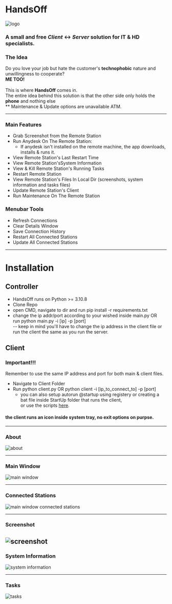 # HandsOff
![logo](https://github.com/GShwartz/HandsOff/raw/main/Images/HandsOff_resized.png) <br />
### A small and free <i>Client</i> <-> <i>Server</i> solution for IT & HD specialists.  <br />

### The Idea
Do you love your job but hate the customer's <b>technophobic</b> nature and unwillingness to cooperate? <br />
<b>ME TOO!</b> <br /><br /> 
This is where <b>HandsOff</b> comes in. <br />
The entire idea behind this solution is that the other side only holds the <b>phone</b> and nothing else<br />
** Maintenance & Update options are unavailable ATM.

---
### Main Features
- Grab Screenshot from the Remote Station
- Run Anydesk On The Remote Station: <br />
  * If anydesk isn't installed on the remote machine, the app downloads, installs & runs it. <br />
- View Remote Station's Last Restart Time
- View Remote Station'sSystem Information
- View & Kill Remote Station's Running Tasks
- Restart Remote Station
- View Remote Station's Files In Local Dir (screenshots, system information and tasks files)
- Update Remote Station's Client
- Run Maintenance On The Remote Station

### Menubar Tools
- Refresh Connections
- Clear Details Window
- Save Connection History
- Restart All Connected Stations
- Update All Connected Stations

---
# Installation #
## Controller ##
* HandsOff runs on Python >= 3.10.8
* Clone Repo
* open CMD, navigate to dir and run pip install -r requirements.txt
* change the ip addr/port according to your wished inside main.py OR <br />
  run python main.py -i [ip] -p [port] <br />
  -- keep in mind you'll have to change the ip address in the client file or run the client the same as you run the server.

## Client ##
### Important!!!
  Remember to use the same IP address and port for both main & client files.
* Navigate to Client Folder
* Run python client.py OR python client -i [ip_to_connect_to] -p [port]
  - you can also setup autorun @startup using registery or creating a bat file inside StartUp folder that runs the client, <br />
  or use the scripts [here](https://github.com/GShwartz/HandsOff/tree/main/Client).

#### the client runs an icon inside system tray, no exit options on purpse.
---


### About
![about](https://github.com/GShwartz/HandsOff/raw/main/Images/POC/about.JPG)

------
### Main Window
![main window](https://github.com/GShwartz/HandsOff/raw/main/Images/POC/main_window.JPG)

------
### Connected Stations
![main window connected stations](https://github.com/GShwartz/HandsOff/raw/main/Images/POC/main_window_connected.JPG)

------
### Screenshot
![screenshot](https://github.com/GShwartz/HandsOff/raw/main/Images/POC/screenshot.JPG)
------

### System Information
![system information](https://github.com/GShwartz/HandsOff/raw/main/Images/POC/sysinfo.JPG)

------
### Tasks
![tasks](https://github.com/GShwartz/HandsOff/raw/main/Images/POC/tasks.JPG)

